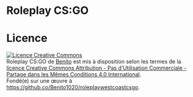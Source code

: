 # Roleplay CS:GO

# Licence
<a rel="license" href="http://creativecommons.org/licenses/by-nc-sa/4.0/"><img alt="Licence Creative Commons" style="border-width:0" src="https://i.creativecommons.org/l/by-nc-sa/4.0/88x31.png" /></a><br /><span xmlns:dct="http://purl.org/dc/terms/" href="http://purl.org/dc/dcmitype/Text" property="dct:title" rel="dct:type">Roleplay CS:GO</span> de <a xmlns:cc="http://creativecommons.org/ns#" href="https://github.com/Benito1020/roleplaywestcoastcsgo/blob/master/www.revolution-team.be" property="cc:attributionName" rel="cc:attributionURL">Benito</a> est mis à disposition selon les termes de la <a rel="license" href="http://creativecommons.org/licenses/by-nc-sa/4.0/">licence Creative Commons Attribution - Pas d’Utilisation Commerciale - Partage dans les Mêmes Conditions 4.0 International</a>.<br />Fondé(e) sur une œuvre à <a xmlns:dct="http://purl.org/dc/terms/" href="https://github.co/Benito1020/roleplaywestcoastcsgo" rel="dct:source">https://github.co/Benito1020/roleplaywestcoastcsgo</a>.
